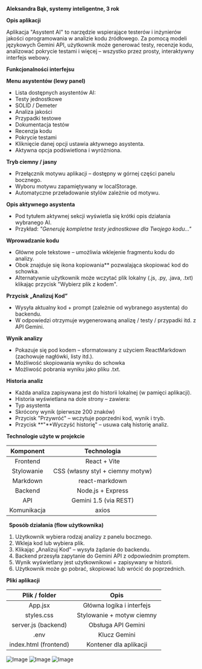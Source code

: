 **Aleksandra Bąk, systemy inteligentne, 3 rok** 



**Opis aplikacji** 

Aplikacja "Asystent AI" to narzędzie wspierające testerów i inżynierów jakości oprogramowania w analizie kodu źródłowego. Za pomocą modeli językowych Gemini API, użytkownik może generować testy, recenzje kodu, analizować pokrycie testami i więcej – wszystko przez prosty, interaktywny interfejs webowy. 



**Funkcjonalności interfejsu** 

**Menu asystentów (lewy panel)** 

- Lista dostępnych asystentów AI: 
- Testy jednostkowe 
- SOLID / Demeter 
- Analiza jakości 
- Przypadki testowe 
- Dokumentacja testów 
- Recenzja kodu 
- Pokrycie testami 
- Kliknięcie danej opcji ustawia aktywnego asystenta. 
- Aktywna opcja podświetlona i wyróżniona. 



**Tryb ciemny / jasny**  

- Przełącznik motywu aplikacji – dostępny w górnej części panelu bocznego. 
- Wyboru motywu zapamiętywany w localStorage. 
- Automatyczne przeładowanie stylów zależnie od motywu. 



**Opis aktywnego asystenta** 

- Pod tytułem aktywnej sekcji wyświetla się krótki opis działania wybranego AI. 
- Przykład: *"Generuję kompletne testy jednostkowe dla Twojego kodu..."* 







**Wprowadzanie kodu** 

- Główne pole tekstowe – umożliwia wklejenie fragmentu kodu do analizy. 
- Obok znajduje się ikona kopiowania** pozwalająca skopiować kod do schowka. 
- Alternatywnie użytkownik może wczytać plik lokalny (.js, .py, .java, .txt) klikając przycisk "Wybierz plik z kodem". 



**Przycisk „Analizuj Kod”** 

- Wysyła aktualny kod + prompt (zależnie od wybranego asystenta) do backendu. 
- W odpowiedzi otrzymuje wygenerowaną analizę / testy / przypadki itd. z API Gemini. 



**Wynik analizy** 

- Pokazuje się pod kodem – sformatowany z użyciem ReactMarkdown (zachowuje nagłówki, listy itd.). 
- Możliwość skopiowania wyniku do schowka  
- Możliwość pobrania wyniku jako pliku .txt. 



**Historia analiz** 

- Każda analiza zapisywana jest do historii lokalnej (w pamięci aplikacji). 
- Historia wyświetlana na dole strony – zawiera: 
- Typ asystenta 
- Skrócony wynik (pierwsze 200 znaków) 
- Przycisk "Przywróć" – wczytuje poprzedni kod, wynik i tryb. 
- Przycisk **"**Wyczyść historię" – usuwa całą historię analiz. 



**Technologie użyte w projekcie** 

|**Komponent** |**Technologia** |
| :-: | :-: |
|Frontend |React + Vite |
|Stylowanie |CSS (własny styl + ciemny motyw) |
|Markdown |react-markdown |
|Backend |Node.js + Express |
|API |Gemini 1.5 (via REST) |
|Komunikacja |axios |





` `**Sposób działania (flow użytkownika)** 

1. Użytkownik wybiera rodzaj analizy z panelu bocznego. 
2. Wkleja kod lub wybiera plik. 
3. Klikając „Analizuj Kod” – wysyła żądanie do backendu. 
4. Backend przesyła zapytanie do Gemini API z odpowiednim promptem. 
5. Wynik wyświetlany jest użytkownikowi + zapisywany w historii. 
6. Użytkownik może go pobrać, skopiować lub wrócić do poprzednich. 



**Pliki aplikacji** 

|**Plik / folder** |**Opis** |
| :-: | :-: |
|App.jsx |Główna logika i interfejs |
|styles.css |Stylowanie + motyw ciemny |
|server.js (backend) |Obsługa API Gemini |
|.env |Klucz Gemini |
|index.html (frontend) |Kontener dla aplikacji |







![Image](https://github.com/user-attachments/assets/f484d48e-1612-440b-a6a3-ce21b0f297c1)
![Image](https://github.com/user-attachments/assets/4c7f8039-68f0-460c-a135-bf034a79f662)
![Image](https://github.com/user-attachments/assets/bc038f58-9dcb-4f0d-a37e-b94d9dc8e972)
